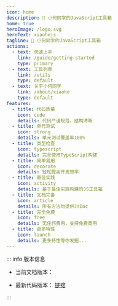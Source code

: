 ```yaml
---
icon: home
description: 🎈 小何同学的JavaScript工具箱
home: true
heroImage: /logo.svg
heroText: xiaohejs
tagline: 🎈 小何同学的JavaScript工具箱
actions:
  - text: 快速上手
    link: /guide/getting-started
    type: primary
  - text: 工具列表
    link: /utils
    type: default
  - text: 关于小何同学
    link: /about/xiaohe
    type: default
features:
  - title: 代码质量
    icon: code
    details: 代码严谨规范，结构清晰
  - title: 单元测试
    icon: strong
    details: 单元测试覆盖率100%
  - title: 类型检查
    icon: typescript
    details: 完全使用TypeScript构建
  - title: 简单易用
    icon: decorate
    details: 轻松提高开发效率
  - title: 最佳实践
    icon: activity
    details: 基于最佳实践构建的JS工具箱
  - title: 文档完备
    icon: article
    details: 所有方法均提供JsDoc
  - title: 完全免费
    icon: free
    details: 无任何费用，支持免费商用
  - title: 更多特性
    icon: launch
    details: 更多特性等你发掘...
---
```


::: info 版本信息

- 当前文档版本：<badge text="0.1.4" type="tip"></badge>

- 最新代码版本：<badge text="0.1.4" type="info"></badge> [链接](https://www.npmjs.com/package/xiaohejs/v/0.1.4)

:::
